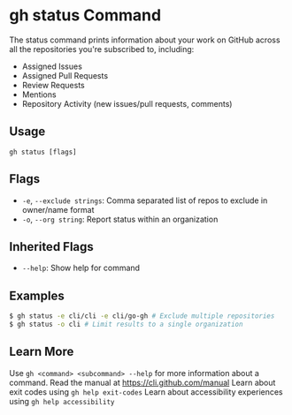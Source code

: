 # gh status Command

The status command prints information about your work on GitHub across all the repositories you're subscribed to, including:

*   Assigned Issues
*   Assigned Pull Requests
*   Review Requests
*   Mentions
*   Repository Activity (new issues/pull requests, comments)

## Usage

```
gh status [flags]
```

## Flags

*   `-e`, `--exclude strings`: Comma separated list of repos to exclude in owner/name format
*   `-o`, `--org string`: Report status within an organization

## Inherited Flags

*   `--help`: Show help for command

## Examples

```bash
$ gh status -e cli/cli -e cli/go-gh # Exclude multiple repositories
$ gh status -o cli # Limit results to a single organization
```

## Learn More

Use `gh <command> <subcommand> --help` for more information about a command.
Read the manual at https://cli.github.com/manual
Learn about exit codes using `gh help exit-codes`
Learn about accessibility experiences using `gh help accessibility`
